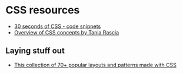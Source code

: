 # CSS resources

* [30 seconds of CSS - code snippets](https://css.30secondsofcode.org/)
* [Overview of CSS concepts by Tania Rascia](https://www.taniarascia.com/overview-of-css-concepts/)

## Laying stuff out 

* [This collection of 70+ popular layouts and patterns made with CSS](https://github.com/phuoc-ng/csslayout)
